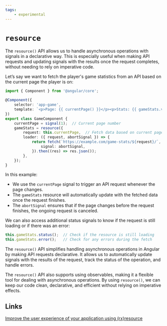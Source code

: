 ```yaml
---
tags:
    - experimental
---
```


# `resource`

The `resource()` API allows us to handle asynchronous operations with signals in a declarative way.
This is especially useful when making API requests and updating signals with the results once the
request completes, without needing to rely on imperative code.

Let’s say we want to fetch the player's game statistics from an API based on the current page the
player is on:

```ts
import { Component } from '@angular/core';

@Component({
    selector: 'app-game',
    template: `<p>Page: {{ currentPage() }}</p><p>Stats: {{ gameStats.value() }}</p>`
})
export class GameComponent {
    currentPage = signal(1);  // Current page number
    gameStats = resource({
        request: this.currentPage,  // Fetch data based on current page
        loader: ({ request, abortSignal }) => {
            return fetch(`https://example.com/game-stats/${request}/`, {
                signal: abortSignal,
            }).then((res) => res.json());
        },
    });
}
```

In this example:

- We use the `currentPage` signal to trigger an API request whenever the page changes.
- The `gameStats` resource will automatically update with the fetched data once the request finishes.
- The `abortSignal` ensures that if the page changes before the request finishes, the ongoing request
  is canceled.

We can also access additional status signals to know if the request is still loading or if there
was an error:

```typescript
this.gameStats.status();  // Check if the resource is still loading
this.gameStats.error();   // Check for any errors during the fetch
```

The `resource()` API simplifies handling asynchronous operations in Angular by making API requests declarative.
It allows us to automatically update signals with the results of the request, track the status of the
operation, and handle errors.

The `resource()` API also supports using observables, making it a flexible tool for dealing with
asynchronous operations. By using `resource()`, we can keep our code clean, declarative,
and efficient without relying on imperative effects.

## Links

[Improve the user experience of your application using (rx)resource](https://timdeschryver.dev/blog/improve-the-user-experience-of-your-application-using-rxresource)
